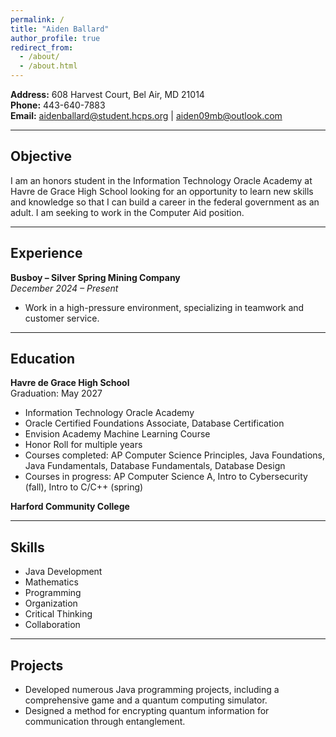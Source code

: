 ```yaml
---
permalink: /
title: "Aiden Ballard"
author_profile: true
redirect_from: 
  - /about/
  - /about.html
---
```


**Address:** 608 Harvest Court, Bel Air, MD 21014  
**Phone:** 443-640-7883  
**Email:** aidenballard@student.hcps.org | aiden09mb@outlook.com  

---

## Objective
I am an honors student in the Information Technology Oracle Academy at Havre de Grace High School looking for an opportunity to learn new skills and knowledge so that I can build a career in the federal government as an adult. I am seeking to work in the Computer Aid position.

---

## Experience

**Busboy – Silver Spring Mining Company**  
*December 2024 – Present*  
- Work in a high-pressure environment, specializing in teamwork and customer service.

---

## Education

**Havre de Grace High School**  
Graduation: May 2027  
- Information Technology Oracle Academy  
- Oracle Certified Foundations Associate, Database Certification  
- Envision Academy Machine Learning Course  
- Honor Roll for multiple years  
- Courses completed: AP Computer Science Principles, Java Foundations, Java Fundamentals, Database Fundamentals, Database Design  
- Courses in progress: AP Computer Science A, Intro to Cybersecurity (fall), Intro to C/C++ (spring)

**Harford Community College**

---

## Skills
- Java Development  
- Mathematics  
- Programming  
- Organization  
- Critical Thinking  
- Collaboration  

---

## Projects
- Developed numerous Java programming projects, including a comprehensive game and a quantum computing simulator.  
- Designed a method for encrypting quantum information for communication through entanglement.

